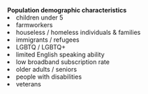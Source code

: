 <br>
<br>
<br>
<b> Population demographic characteristics &emsp; &emsp; &emsp;</b>
<li> children under 5</li>
<li> farmworkers</li>
<li> houseless / homeless individuals & families</li>
<li> immigrants / refugees</li>
<li> LGBTQ / LGBTQ+</li>
<li> limited English speaking ability</li>
<li> low broadband subscription rate</li>
<li> older adults / seniors</li>
<li> people with disabilities</li>
<li> veterans</li>
<br>
<br>
